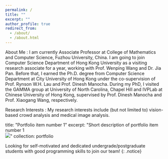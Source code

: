 ```yaml
---
permalink: /
title: ""
excerpt: ""
author_profile: true
redirect_from: 
  - /about/
  - /about.html
---
```



About Me
:   I am currently Associate Professor at College of Mathematics and Computer Science, Fuzhou University, China. I am going to join Computer Science Department of Hong Kong University as a visiting research associate for a year, working with Prof. Wenping Wang and Dr. Jia Pan. Before that, I earned the Ph.D. degree from Computer Science Department at City University of Hong Kong under the co-supervision of Prof. Rynson W.H. Lau and Prof. Dinesh Manocha. During my PhD, I visited the GAMMA group at University of North Carolina, Chapel Hill and IVPLab at Chinese University of Hong Kong, supervised by Prof. Dinesh Manocha and Prof. Xiaogang Wang, respectively.

Research Interests
:   My research interests include (but not limited to) vision-based crowd analysis and medical image analysis.

title: "Portfolio item number 1"
excerpt: "Short description of portfolio item number 1<br/><img src='/images/research_sum.png'>"
collection: portfolio

Looking for self-motivated and dedicated undergrade/postgraduate students with good programming skills to join our team! 
{: .notice}

